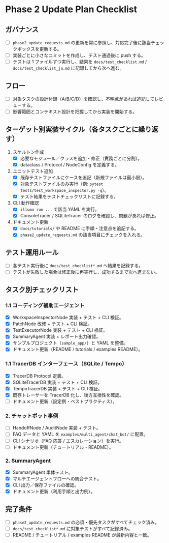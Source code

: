 # Phase 2 Update Plan Checklist

## ガバナンス
- [ ] `phase2_update_requests.md` の更新を常に参照し、対応完了後に該当チェックボックスを更新する。
- [ ] 実装ごとに小さなコミットを作成し、テスト通過後に push する。
- [ ] テストは 1 ファイルずつ実行し、結果を `docs/test_checklist.md` / `docs/test_checklist_ja.md` に記録してから次へ進む。

## フロー
- [ ] 対象タスクの設計付録（A/B/C/D）を確認し、不明点があれば追記してレビューする。
- [ ] 影響範囲とコンテキスト設計を把握してから実装を開始する。

## ターゲット別実装サイクル（各タスクごとに繰り返す）
1. スケルトン作成
   - [x] 必要なモジュール／クラスを追加・修正（責務ごとに分割）。
   - [x] dataclass / Protocol / NodeConfig を定義する。
2. ユニットテスト追加
   - [x] 既存テストファイルにケースを追記（新規ファイルは最小限）。
   - [x] 対象テストファイルのみ実行（例: `pytest tests/test_workspace_inspector.py -q`）。
   - [x] テスト結果をテストチェックリストに記録する。
3. CLI 動作確認
   - [x] `illumo run ...` で該当 YAML を実行。
   - [x] ConsoleTracer / SQLiteTracer のログを確認し、問題があれば修正。
4. ドキュメント更新
   - [x] `docs/tutorials/` や README に手順・注意点を追記する。
   - [x] `phase2_update_requests.md` の該当項目にチェックを入れる。

## テスト運用ルール
- [ ] 各テスト実行後に `docs/test_checklist*.md` へ結果を記録する。
- [ ] テストが失敗した場合は修正後に再実行し、成功するまで次へ進まない。

## タスク別チェックリスト

### 1.1 コーディング補助エージェント
- [x] WorkspaceInspectorNode 実装 + テスト + CLI 検証。
- [x] PatchNode 改修 + テスト + CLI 検証。
- [x] TestExecutorNode 実装 + テスト + CLI 検証。
- [x] SummaryAgent 実装 + レポート出力確認。
- [x] サンプルプロジェクト（`sample_app/`）と YAML を整備。
- [x] ドキュメント更新（README / tutorials / examples README）。

### 1.1 TracerDB インターフェース（SQLite / Tempo）
- [x] TracerDB Protocol 定義。
- [x] SQLiteTracerDB 実装 + テスト + CLI 検証。
- [x] TempoTracerDB 実装 + テスト + CLI 検証。
- [x] 既存トレーサーを TracerDB 化し、後方互換性を確認。
- [ ] ドキュメント更新（設定例・ベストプラクティス）。

### 2. チャットボット事例
- [ ] HandoffNode / AuditNode 実装 + テスト。
- [ ] FAQ データと YAML を `examples/multi_agent/chat_bot/` に配置。
- [ ] CLI シナリオ（FAQ 応答 / エスカレーション）を実行。
- [ ] ドキュメント更新（チュートリアル・README）。

### 2. SummaryAgent
- [x] SummaryAgent 単体テスト。
- [x] マルチエージェントフローへの統合テスト。
- [x] CLI 出力／保存ファイルの確認。
- [x] ドキュメント更新（利用手順と出力例）。

## 完了条件
- [ ] `phase2_update_requests.md` の必須・優先タスクがすべてチェック済み。
- [ ] `docs/test_checklist*.md` に対象テストがすべて記録済み。
- [ ] README / チュートリアル / examples README が最新内容と一致。
